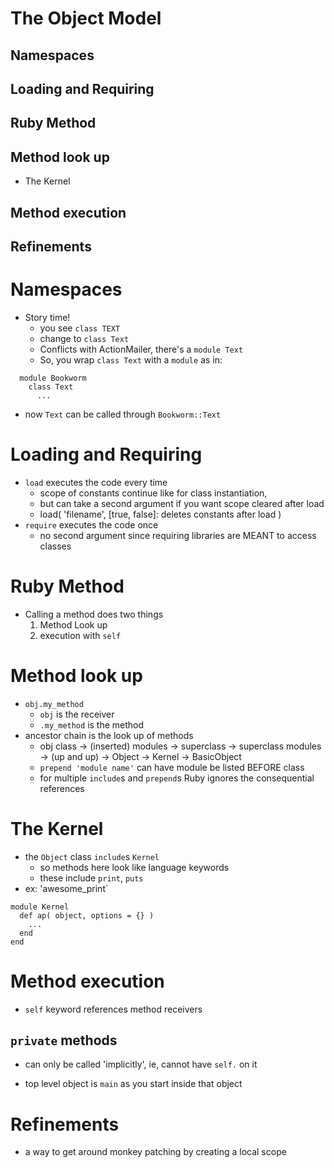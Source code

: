 # The Object Model

## Namespaces
## Loading and Requiring
## Ruby Method
## Method look up
  * The Kernel
## Method execution
## Refinements


# Namespaces

* Story time!
  * you see `class TEXT`
  * change to `class Text`
  * Conflicts with ActionMailer, there's a `module Text`
  * So, you wrap `class Text` with a `module` as in:

~~~
  module Bookworm
    class Text
      ...
~~~

  * now `Text` can be called through `Bookworm::Text`

# Loading and Requiring

* `load` executes the code every time
  * scope of constants continue like for class instantiation,
  * but can take a second argument if you want scope cleared after load
  * load( 'filename', [true, false]: deletes constants after load )
* `require` executes the code once
  * no second argument since requiring libraries are MEANT to access classes

# Ruby Method

* Calling a method does two things
  1. Method Look up
  2. execution with `self`

# Method look up

* `obj.my_method`
  * `obj` is the receiver
  * `.my_method` is the method
* ancestor chain is the look up of methods
  * obj class -> (inserted) modules -> superclass ->
    superclass modules -> (up and up) -> Object -> Kernel -> BasicObject
  * `prepend 'module name'` can have module be listed BEFORE class
  * for multiple `include`s and `prepend`s Ruby ignores the consequential references

# The Kernel

* the `Object` class `include`s `Kernel`
  * so methods here look like language keywords
  * these include `print`, `puts`
* ex: 'awesome_print`

~~~
module Kernel
  def ap( object, options = {} )
    ...
  end
end
~~~

# Method execution

* `self` keyword references method receivers

## `private` methods

* can only be called 'implicitly', ie, cannot have `self.` on it

* top level object is `main` as you start inside that object

# Refinements

* a way to get around monkey patching by creating a local scope

